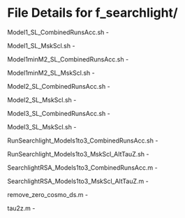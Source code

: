 # File Details for f_searchlight/

Model1_SL_CombinedRunsAcc.sh - 

Model1_SL_MskScl.sh - 

Model1minM2_SL_CombinedRunsAcc.sh - 

Model1minM2_SL_MskScl.sh - 

Model2_SL_CombinedRunsAcc.sh - 

Model2_SL_MskScl.sh - 

Model3_SL_CombinedRunsAcc.sh - 

Model3_SL_MskScl.sh - 

RunSearchlight_Models1to3_CombinedRunsAcc.sh - 

RunSearchlight_Models1to3_MskScl_AltTauZ.sh - 

SearchlightRSA_Models1to3_CombinedRunsAcc.m - 

SearchlightRSA_Models1to3_MskScl_AltTauZ.m - 

remove_zero_cosmo_ds.m - 

tau2z.m - 


